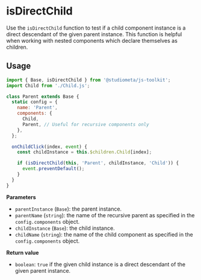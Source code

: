 # isDirectChild

Use the `isDirectChild` function to test if a child component instance is a direct descendant of the given parent instance. This function is helpful when working with nested components which declare themselves as children.

## Usage

```js {1,9,16}
import { Base, isDirectChild } from '@studiometa/js-toolkit';
import Child from './Child.js';

class Parent extends Base {
  static config = {
    name: 'Parent',
    components: {
      Child,
      Parent, // Useful for recursive components only
    },
  };

  onChildClick(index, event) {
    const childInstance = this.$children.Child[index];

    if (isDirectChild(this, 'Parent', childInstance, 'Child')) {
      event.preventDefault();
    }
  }
}
```

**Parameters**

- `parentInstance` (`Base`): the parent instance.
- `parentName` (`string`): the name of the recursive parent as specified in the `config.components` object.
- `childInstance` (`Base`): the child instance.
- `childName` (`string`): the name of the child component as specified in the `config.components` object.

**Return value**

- `boolean`: `true` if the given child instance is a direct descendant of the given parent instance.
